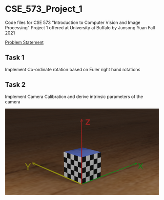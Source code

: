 # CSE_573_Project_1
Code files for CSE 573 "Introduction to Computer Vision and Image Processing" Project 1 offered at University at Buffalo by Junsong Yuan Fall 2021

[Problem Statement](https://github.com/baasitsharief/CSE_573_Project_1/blob/main/project1new.pdf)

## Task 1

Implement Co-ordinate rotation based on Euler right hand rotations

## Task 2

Implement Camera Calibration and derive intrinsic parameters of the camera

![img](https://github.com/baasitsharief/CSE_573_Project_1/blob/main/checkboard.png)
